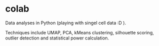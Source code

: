 # colab
Data analyses in Python (playing with singel cell data :D ). 

Techniques include UMAP, PCA, kMeans clustering, silhouette scoring, outlier detection and statistical power calculation.
